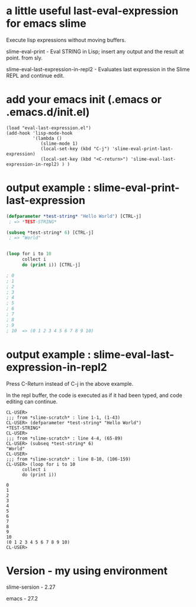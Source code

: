 # a little useful last-eval-expression for emacs slime

Execute lisp expressions without moving buffers.

slime-eval-print - Eval STRING in Lisp; insert any output and the result at point. from sly.

slime-eval-last-expression-in-repl2 - Evaluates last expression in the Slime REPL and continue edit.

# add your emacs init (.emacs or .emacs.d/init.el)

```emacs-lisp
(load "eval-last-expression.el")
(add-hook 'lisp-mode-hook
          '(lambda ()
             (slime-mode 1)
             (local-set-key (kbd "C-j") 'slime-eval-print-last-expression)
             (local-set-key (kbd "<C-return>") 'slime-eval-last-expression-in-repl2) ) )
```

# output example : slime-eval-print-last-expression

```lisp
(defparameter *test-string* "Hello World") [CTRL-j]
 ; => *TEST-STRING*

(subseq *test-string* 6) [CTRL-j]
 ; => "World"


(loop for i to 10
      collect i
      do (print i)) [CTRL-j]

; 0
; 1
; 2
; 3
; 4
; 5
; 6
; 7
; 8
; 9
; 10  => (0 1 2 3 4 5 6 7 8 9 10)
```

# output example : slime-eval-last-expression-in-repl2

Press C-Return instead of C-j in the above example.

In the repl buffer, the code is executed as if it had been typed, and code editing can continue.

```
CL-USER>
;;; from *slime-scratch* : line 1-1, (1-43)
CL-USER> (defparameter *test-string* "Hello World")
*TEST-STRING*
CL-USER>
;;; from *slime-scratch* : line 4-4, (65-89)
CL-USER> (subseq *test-string* 6)
"World"
CL-USER>
;;; from *slime-scratch* : line 8-10, (106-159)
CL-USER> (loop for i to 10
      collect i
      do (print i))

0
1
2
3
4
5
6
7
8
9
10
(0 1 2 3 4 5 6 7 8 9 10)
CL-USER>
```

# Version - my using environment

slime-sersion - 2.27

emacs - 27.2
